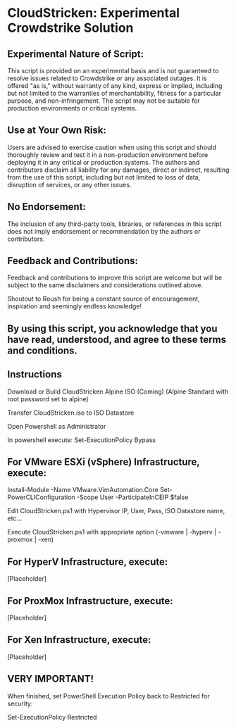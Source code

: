 # CloudStricken: Experimental Crowdstrike Solution

## Experimental Nature of Script:

This script is provided on an experimental basis and is not guaranteed to resolve issues related to Crowdstrike or any associated outages. 
It is offered "as is," without warranty of any kind, express or implied, including but not limited to the warranties of merchantability, fitness for a particular purpose, and non-infringement. 
The script may not be suitable for production environments or critical systems.

## Use at Your Own Risk:

Users are advised to exercise caution when using this script and should thoroughly review and test it in a non-production environment before deploying it in any critical or production systems. 
The authors and contributors disclaim all liability for any damages, direct or indirect, resulting from the use of this script, including but not limited to loss of data, disruption of services, or any other issues.

## No Endorsement:

The inclusion of any third-party tools, libraries, or references in this script does not imply endorsement or recommendation by the authors or contributors.

## Feedback and Contributions:

Feedback and contributions to improve this script are welcome but will be subject to the same disclaimers and considerations outlined above.

Shoutout to Roush for being a constant source of encouragement, inspiration and seemingly endless knowledge!

By using this script, you acknowledge that you have read, understood, and agree to these terms and conditions.
-

Instructions
-

Download or Build CloudStricken Alpine ISO (Coming) (Alpine Standard with root password set to alpine)

Transfer CloudStricken.iso to ISO Datastore

Open Powershell as Administrator

In powershell execute:
Set-ExecutionPolicy Bypass

## For VMware ESXi (vSphere) Infrastructure, execute:

Install-Module -Name VMware.VimAutomation.Core
Set-PowerCLIConfiguration -Scope User -ParticipateInCEIP $false

Edit CloudStricken.ps1 with Hypervisor IP, User, Pass, ISO Datastore name, etc...

Execute CloudStricken.ps1 with appropriate option (-vmware | -hyperv | -proxmox | -xen)


## For HyperV Infrastructure, execute:
[Placeholder]


## For ProxMox Infrastructure, execute:
[Placeholder]


## For Xen Infrastructure, execute:
[Placeholder]


## VERY IMPORTANT!

When finished, set PowerShell Execution Policy back to Restricted for security:

Set-ExecutionPolicy Restricted
